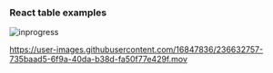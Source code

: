### React table examples


![inprogress](https://img.shields.io/static/v1?label=&message=inprogress&color=2ea44f)


https://user-images.githubusercontent.com/16847836/236632757-735baad5-6f9a-40da-b38d-fa50f77e429f.mov

